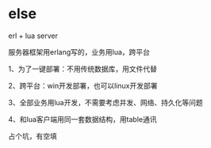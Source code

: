 # else
erl + lua server

服务器框架用erlang写的，业务用lua，跨平台

1、为了一键部署：不用传统数据库，用文件代替

2、跨平台：win开发部署，也可以linux开发部署

3、全部业务用lua开发，不需要考虑并发、网络、持久化等问题

4、和lua客户端用同一套数据结构，用table通讯


占个坑，有空填


